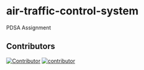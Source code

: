 # air-traffic-control-system
PDSA Assignment

## Contributors

[![Contributor](https://avatars1.githubusercontent.com/u/22878500?s=96&v=4)](https://github.com/juniorZed)
[![contributor](https://avatars1.githubusercontent.com/u/30007068?s=96&v=4)](https://github.com/tmjayalath)
